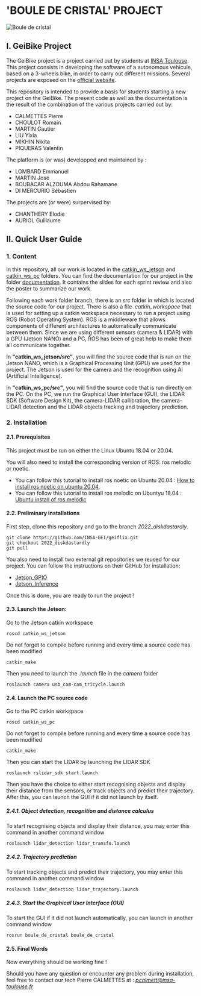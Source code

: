 # 'BOULE DE CRISTAL' PROJECT

![Boule de cristal](https://github.com/INSA-GEI/geiflix/blob/2022_diskdastardly/documentation/Images/Boule_de_cristal.jpg)

## I. GeiBike Project

The GeiBike project is a project carried out by students at [INSA Toulouse](http://www.insa-toulouse.fr/fr/index.html). This project consists in developing the software of a autonomous vehicule, based on a 3-wheels bike, in order to carry out different missions. Several projects are exposed on the [official website](https://sites.google.com/site/projetsecinsa/).

This repository is intended to provide a basis for students starting a new project on the GeiBike. The present code as well as the documentation is the result of the combination of the various projects carried out by:

* CALMETTES Pierre
* CHOULOT Romain
* MARTIN Gautier
* LIU Yixia
* MIKHIN Nikita
* PIQUERAS Valentin

The platform is (or was) developped and maintained by :

* LOMBARD Emmanuel
* MARTIN José
* BOUBACAR ALZOUMA Abdou Rahamane 
* DI MERCURIO Sébastien


The projects are (or were) surpervised by:

* CHANTHERY Elodie
* AURIOL Guillaume

## II. Quick User Guide

### 1. Content
In this repository, all our work is located in the [catkin_ws_jetson](https://github.com/INSA-GEI/geiflix/tree/2022_diskdastardly/catkin_ws_jetson) and [catkin_ws_pc](https://github.com/INSA-GEI/geiflix/tree/2022_diskdastardly/catkin_ws_pc) folders. You can find the documentation for our project in the folder [documentation](https://github.com/INSA-GEI/geiflix/tree/2022_diskdastardly/documentation). It contains the slides for each sprint review and also the poster to summarize our work.

Following each work folder branch, there is an *src* folder in which is located the source code for our project. There is also a file *.catkin_workspace* that is used for setting up a catkin workspace necessary to run a project using ROS (Robot Operating System). ROS is a middleware that allows components of different architectures to automatically communicate between them. Since we are using different sensors (camera & LIDAR) with a GPU (Jetson NANO) and a PC, ROS has been of great help to make them all communicate together.

In **"catkin_ws_jetson/src"**, you will find the source code that is run on the Jetson NANO, which is a Graphical Processing Unit (GPU) we used for the project. The Jetson is used for the camera and the recognition using AI (Artificial Intelligence). 

In **"catkin_ws_pc/src"**, you will find the source code that is run directly on the PC. On the PC, we run the Graphical User Interface (GUI), the LIDAR SDK (Software Design Kit), the camera-LIDAR callibration, the camera-LIDAR detection and the LIDAR objects tracking and trajectory prediction. 

### 2. Installation

#### 2.1. Prerequisites

This project must be run on either the Linux Ubuntu 18.04 or 20.04. 

You will also need to install the corresponding version of ROS: ros melodic or noetic.
* You can follow this tutorial to install ros noetic on Ubuntu 20.04 : [How to install ros noetic on ubuntu 20.04](https://linoxide.com/how-to-install-ros-noetic-on-ubuntu-20-04/).
* You can follow this tutorial to install ros melodic on Ubuntyu 18.04 : [Ubuntu install of ros melodic](http://wiki.ros.org/melodic/Installation/Ubuntu)


#### 2.2. Preliminary installations 

First step, clone this repository and go to the branch *2022_diskdastardly*.

    git clone https://github.com/INSA-GEI/geiflix.git 
    git checkout 2022_diskdastardly 
    git pull
    
You also need to install two external git repositories we reused for our project. You can follow the instructions on their GitHub for installation:
* [Jetson_GPIO](https://github.com/NVIDIA/jetson-gpio)
* [Jetson_Inference](https://github.com/dusty-nv/ros_deep_learning.git)

Once this is done, you are ready to run the project !

#### 2.3. Launch the Jetson:

Go to the Jetson catkin workspace

    roscd catkin_ws_jetson
    
Do not forget to compile before running and every time a source code has been modified

    catkin_make
    
Then you need to launch the *.launch* file in the *camera* folder

    roslaunch camera usb_cam-cam_tricycle.launch


#### 2.4. Launch the PC source code

Go to the PC catkin workspace

    roscd catkin_ws_pc
    
Do not forget to compile before running and every time a source code has been modified

    catkin_make
    
Then you can start the LIDAR by launching the LIDAR SDK

    roslaunch rslidar_sdk start.launch
    
Then you have the choice to either start recognising objects and display their distance from the sensors, or track objects and predict their trajectory. After this, you can launch the GUI if it did not launch by itself.

##### 2.4.1. Object detection, recognition and distance calculus  
    
To start recognising objects and display their distance, you may enter this command in another command window

    roslaunch lidar_detection lidar_transfo.launch
    
##### 2.4.2. Trajectory prediction

To start tracking objects and predict their trajectory, you may enter this command in another command window

    roslaunch lidar_detection lidar_trajectory.launch
    
##### 2.4.3. Start the Graphical User Interface (GUI)

To start the GUI if it did not launch automatically, you can launch in another command window

    rosrun boule_de_cristal boule_de_cristal
    
#### 2.5. Final Words

Now everything should be working fine ! 

Should you have any question or encounter any problem during installation, feel free to contact our tech Pierre CALMETTES at : *pcalmett@insa-toulouse.fr*
